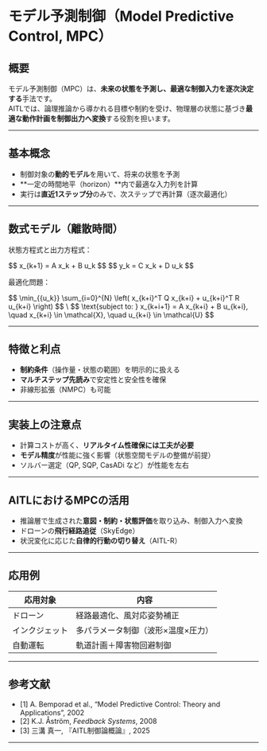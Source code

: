 
# モデル予測制御（Model Predictive Control, MPC）

## 概要

モデル予測制御（MPC）は、**未来の状態を予測し、最適な制御入力を逐次決定する**手法です。  
AITLでは、論理推論から導かれる目標や制約を受け、物理層の状態に基づき**最適な動作計画を制御出力へ変換**する役割を担います。

---

## 基本概念

- 制御対象の**動的モデル**を用いて、将来の状態を予測
- **一定の時間地平（horizon）**内で最適な入力列を計算
- 実行は**直近1ステップ分**のみで、次ステップで再計算（逐次最適化）

---

## 数式モデル（離散時間）

状態方程式と出力方程式：

\$$
x_{k+1} = A x_k + B u_k
\$$
\$$
y_k = C x_k + D u_k
\$$

最適化問題：

\$$
\min_{\{u_k\}} \sum_{i=0}^{N} \left( x_{k+i}^T Q x_{k+i} + u_{k+i}^T R u_{k+i} \right)
\$$
\ $$
\text{subject to: } x_{k+i+1} = A x_{k+i} + B u_{k+i}, \quad x_{k+i} \in \mathcal{X}, \quad u_{k+i} \in \mathcal{U}
\$$

---

## 特徴と利点

- **制約条件**（操作量・状態の範囲）を明示的に扱える  
- **マルチステップ先読み**で安定性と安全性を確保  
- 非線形拡張（NMPC）も可能

---

## 実装上の注意点

- 計算コストが高く、**リアルタイム性確保には工夫が必要**  
- **モデル精度**が性能に強く影響（状態空間モデルの整備が前提）  
- ソルバー選定（QP, SQP, CasADi など）が性能を左右

---

## AITLにおけるMPCの活用

- 推論層で生成された**意図・制約・状態評価**を取り込み、制御入力へ変換  
- ドローンの**飛行経路追従**（SkyEdge）  
- 状況変化に応じた**自律的行動の切り替え**（AITL-R）

---

## 応用例

| 応用対象 | 内容 |
|----------|------|
| ドローン | 経路最適化、風対応姿勢補正 |
| インクジェット | 多パラメータ制御（波形×温度×圧力） |
| 自動運転 | 軌道計画＋障害物回避制御 |

---

## 参考文献

- [1] A. Bemporad et al., “Model Predictive Control: Theory and Applications”, 2002  
- [2] K.J. Åström, *Feedback Systems*, 2008  
- [3] 三溝 真一, 『AITL制御論概論』, 2025  

---


